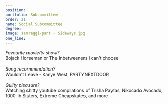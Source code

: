 ```yaml
---
position: 
portfolio: Subcommittee
order: 21
name: Social Subcommittee
degree: 
image: samraggi-pant - Sideways.jpg
one_line:
---
```

*Favourite movie/tv show?*
<br>
Bojack Horseman or The Inbetweeners I can't choose
<br><br>
*Song recommendation?*
<br>
Wouldn't Leave - Kanye West, PARTYNEXTDOOR
<br><br>
*Guilty pleasure?*
<br>
Watching shitty youtube compilations of Trisha Paytas, Nikocado Avocado, 1000-lb Sisters, Extreme Cheapskates, and more 